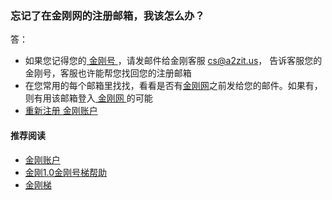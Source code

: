 ### 忘记了在金刚网的注册邮箱，我该怎么办？
答：
- 如果您记得您的[ 金刚号 ](https://a2zitpro.github.io/web/金刚号)，请发邮件给金刚客服 cs@a2zit.us， 告诉客服您的金刚号，客服也许能帮您找回您的注册邮箱
- 在您常用的每个邮箱里找找，看看是否有[金刚网]()之前发给您的邮件。如果有，则有用该邮箱登入[ 金刚网 ]()的可能
- [ 重新注册 ]()[金刚账户]()

#### 推荐阅读
- [金刚账户](https://a2zitpro.github.io/web/list_kkaccount)
- [金刚1.0金刚号梯帮助](https://a2zitpro.github.io/web/list_helpkkvpn1.0)
- [金刚梯](https://a2zitpro.github.io/web/dlb)
